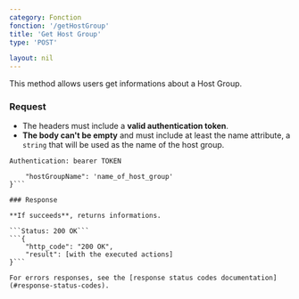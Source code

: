 ```yaml
---
category: Fonction
fonction: '/getHostGroup'
title: 'Get Host Group'
type: 'POST'

layout: nil
---
```


This method allows users get informations about a Host Group.

### Request

* The headers must include a **valid authentication token**.
* **The body can't be empty** and must include at least the name attribute, a `string` that will be used as the name of the host group.

```Authentication: bearer TOKEN```
```{
    "hostGroupName": 'name_of_host_group'
}```

### Response

**If succeeds**, returns informations.

```Status: 200 OK```
```{
    "http_code": "200 OK", 
    "result": [with the executed actions]
}```

For errors responses, see the [response status codes documentation](#response-status-codes).